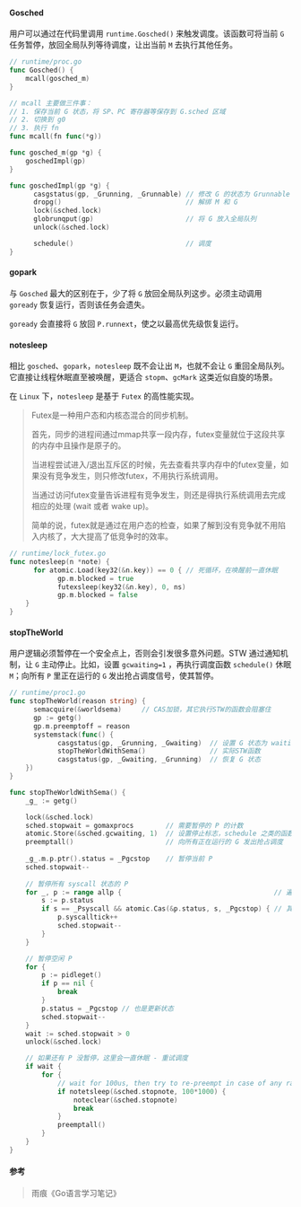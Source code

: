 #### Gosched

用户可以通过在代码里调用 `runtime.Gosched()` 来触发调度。该函数可将当前 `G` 任务暂停，放回全局队列等待调度，让出当前 `M` 去执行其他任务。

```go
// runtime/proc.go
func Gosched() {
  	mcall(gosched_m)
}

// mcall 主要做三件事：
// 1. 保存当前 G 状态，将 SP、PC 寄存器等保存到 G.sched 区域
// 2. 切换到 g0
// 3. 执行 fn
func mcall(fn func(*g))

func gosched_m(gp *g) {
  	goschedImpl(gp)
}

func goschedImpl(gp *g) {
	  casgstatus(gp, _Grunning, _Grunnable) // 修改 G 的状态为 Grunnable
	  dropg()                               // 解绑 M 和 G
	  lock(&sched.lock)
	  globrunqput(gp)                       // 将 G 放入全局队列
	  unlock(&sched.lock)

	  schedule()                            // 调度
}
```



#### gopark

与 `Gosched` 最大的区别在于，少了将 `G` 放回全局队列这步。必须主动调用 `goready` 恢复运行，否则该任务会遗失。

`goready` 会直接将 `G` 放回 `P.runnext`，使之以最高优先级恢复运行。



#### notesleep

相比 `gosched`、`gopark`，`notesleep` 既不会让出 `M`，也就不会让 `G` 重回全局队列。它直接让线程休眠直至被唤醒，更适合 `stopm`、`gcMark` 这类近似自旋的场景。

在 `Linux` 下，`notesleep` 是基于 `Futex` 的高性能实现。

> Futex是一种用户态和内核态混合的同步机制。
>
> 首先，同步的进程间通过mmap共享一段内存，futex变量就位于这段共享的内存中且操作是原子的。
>
> 当进程尝试进入/退出互斥区的时候，先去查看共享内存中的futex变量，如果没有竞争发生，则只修改futex，不用执行系统调用。
>
> 当通过访问futex变量告诉进程有竞争发生，则还是得执行系统调用去完成相应的处理 (wait 或者 wake up)。
>
> 简单的说，futex就是通过在用户态的检查，如果了解到没有竞争就不用陷入内核了，大大提高了低竞争时的效率。

```go
// runtime/lock_futex.go
func notesleep(n *note) {
	  for atomic.Load(key32(&n.key)) == 0 { // 死循环，在唤醒前一直休眠
		    gp.m.blocked = true
		    futexsleep(key32(&n.key), 0, ns)
    		gp.m.blocked = false
  	}
}
```



#### stopTheWorld

用户逻辑必须暂停在一个安全点上，否则会引发很多意外问题。STW 通过通知机制，让 `G` 主动停止。比如，设置 `gcwaiting=1` ，再执行调度函数 `schedule()` 休眠 `M`；向所有 `P` 里正在运行的 `G` 发出抢占调度信号，使其暂停。

```go
// runtime/proc1.go
func stopTheWorld(reason string) {
	  semacquire(&worldsema)     // CAS加锁，其它执行STW的函数会阻塞住
	  gp := getg()
	  gp.m.preemptoff = reason 
	  systemstack(func() {
			casgstatus(gp, _Grunning, _Gwaiting)  // 设置 G 状态为 waiting
			stopTheWorldWithSema()                // 实际STW函数
			casgstatus(gp, _Gwaiting, _Grunning)  // 恢复 G 状态
	})
}

func stopTheWorldWithSema() {
	_g_ := getg()

	lock(&sched.lock)
	sched.stopwait = gomaxprocs        // 需要暂停的 P 的计数
	atomic.Store(&sched.gcwaiting, 1)  // 设置停止标志，schedule 之类的函数会检查这个标志，主动休眠 M
	preemptall()                       // 向所有正在运行的 G 发出抢占调度
	
	_g_.m.p.ptr().status = _Pgcstop    // 暂停当前 P
	sched.stopwait--
    
	// 暂停所有 syscall 状态的 P
	for _, p := range allp {                                      // 遍历全局 P 数组
		s := p.status
		if s == _Psyscall && atomic.Cas(&p.status, s, _Pgcstop) { // 其实就是改了下 P 的状态为 gcstop 
			p.syscalltick++
			sched.stopwait--
		}
	}

    // 暂停空闲 P
	for {
		p := pidleget()
        if p == nil {
			break
		}
		p.status = _Pgcstop // 也是更新状态
		sched.stopwait--
	}
	wait := sched.stopwait > 0
	unlock(&sched.lock)

	// 如果还有 P 没暂停，这里会一直休眠 - 重试调度
	if wait {
		for {
			// wait for 100us, then try to re-preempt in case of any races
			if notetsleep(&sched.stopnote, 100*1000) {
				noteclear(&sched.stopnote)
				break
			}
			preemptall()
		}
	}
}
```





#### 参考

> 雨痕《Go语言学习笔记》